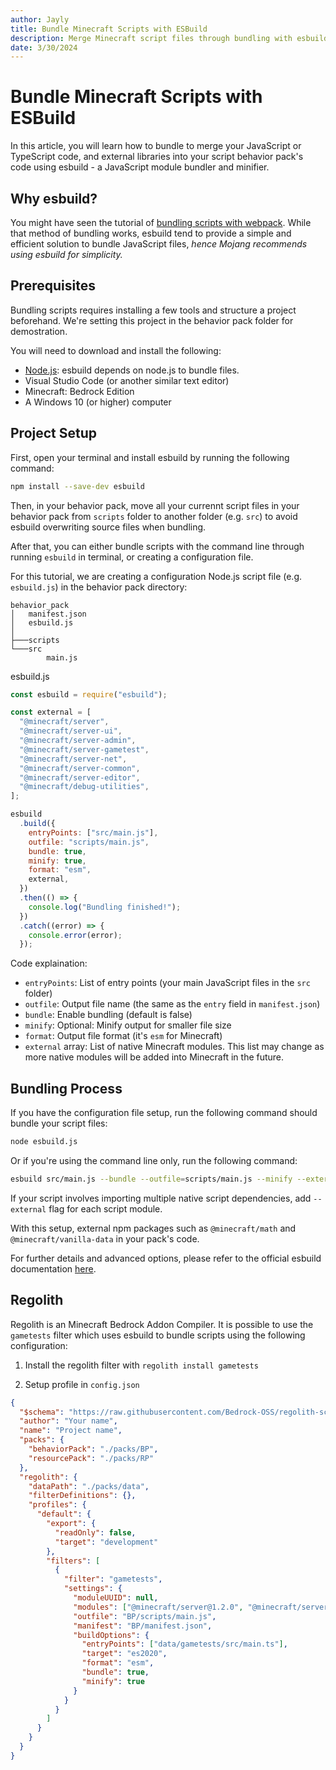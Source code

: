 ```yaml
---
author: Jayly
title: Bundle Minecraft Scripts with ESBuild
description: Merge Minecraft script files through bundling with esbuild.
date: 3/30/2024
---
```


# Bundle Minecraft Scripts with ESBuild

In this article, you will learn how to bundle to merge your JavaScript or TypeScript code, and external libraries into your script behavior pack's code using esbuild - a JavaScript module bundler and minifier.

## Why esbuild?

You might have seen the tutorial of [bundling scripts with webpack](/posts/scripts-bundle-minecraft). While that method of bundling works, esbuild tend to provide a simple and efficient solution to bundle JavaScript files, _hence Mojang recommends using esbuild for simplicity._

## Prerequisites

Bundling scripts requires installing a few tools and structure a project beforehand. We're setting this project in the behavior pack folder for demostration.

You will need to download and install the following:

- [Node.js](https://nodejs.org/en/): esbuild depends on node.js to bundle files.
- Visual Studio Code (or another similar text editor)
- Minecraft: Bedrock Edition
- A Windows 10 (or higher) computer

## Project Setup

First, open your terminal and install esbuild by running the following command:

```bash
npm install --save-dev esbuild
```

Then, in your behavior pack, move all your currennt script files in your behavior pack from `scripts` folder to another folder (e.g. `src`) to avoid esbuild overwriting source files when bundling.

After that, you can either bundle scripts with the command line through running `esbuild` in terminal, or creating a configuration file.

For this tutorial, we are creating a configuration Node.js script file (e.g. `esbuild.js`) in the behavior pack directory:

```
behavior_pack
│   manifest.json
│   esbuild.js
│
├───scripts
└───src
        main.js
```

esbuild.js

```js
const esbuild = require("esbuild");

const external = [
  "@minecraft/server",
  "@minecraft/server-ui",
  "@minecraft/server-admin",
  "@minecraft/server-gametest",
  "@minecraft/server-net",
  "@minecraft/server-common",
  "@minecraft/server-editor",
  "@minecraft/debug-utilities",
];

esbuild
  .build({
    entryPoints: ["src/main.js"],
    outfile: "scripts/main.js",
    bundle: true,
    minify: true,
    format: "esm",
    external,
  })
  .then(() => {
    console.log("Bundling finished!");
  })
  .catch((error) => {
    console.error(error);
  });
```

Code explaination:

- `entryPoints`: List of entry points (your main JavaScript files in the `src` folder)
- `outfile`: Output file name (the same as the `entry` field in `manifest.json`)
- `bundle`: Enable bundling (default is false)
- `minify`: Optional: Minify output for smaller file size
- `format`: Output file format (it's `esm` for Minecraft)
- `external` array: List of native Minecraft modules. This list may change as more native modules will be added into Minecraft in the future.

## Bundling Process

If you have the configuration file setup, run the following command should bundle your script files:

```bash
node esbuild.js
```

Or if you're using the command line only, run the following command:

```bash
esbuild src/main.js --bundle --outfile=scripts/main.js --minify --external:@minecraft/server
```

If your script involves importing multiple native script dependencies, add `--external` flag for each script module.

With this setup, external npm packages such as `@minecraft/math` and `@minecraft/vanilla-data` in your pack's code.

For further details and advanced options, please refer to the official esbuild documentation [here](https://esbuild.github.io/getting-started/).

## Regolith

Regolith is an Minecraft Bedrock Addon Compiler. It is possible to use the `gametests` filter which uses esbuild to bundle scripts using the following configuration:

1. Install the regolith filter with `regolith install gametests`

2. Setup profile in `config.json`

```json
{
  "$schema": "https://raw.githubusercontent.com/Bedrock-OSS/regolith-schemas/main/config/v1.2.json",
  "author": "Your name",
  "name": "Project name",
  "packs": {
    "behaviorPack": "./packs/BP",
    "resourcePack": "./packs/RP"
  },
  "regolith": {
    "dataPath": "./packs/data",
    "filterDefinitions": {},
    "profiles": {
      "default": {
        "export": {
          "readOnly": false,
          "target": "development"
        },
        "filters": [
          {
            "filter": "gametests",
            "settings": {
              "moduleUUID": null,
              "modules": ["@minecraft/server@1.2.0", "@minecraft/server-ui@1.0.0"],
              "outfile": "BP/scripts/main.js",
              "manifest": "BP/manifest.json",
              "buildOptions": {
                "entryPoints": ["data/gametests/src/main.ts"],
                "target": "es2020",
                "format": "esm",
                "bundle": true,
                "minify": true
              }
            }
          }
        ]
      }
    }
  }
}
```
